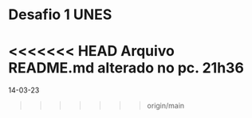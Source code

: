 # Desafio 1 UNES

<<<<<<< HEAD
Arquivo README.md alterado no pc. 21h36
=======
14-03-23
>>>>>>> origin/main
